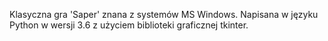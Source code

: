 Klasyczna gra 'Saper' znana z systemów MS Windows.
Napisana w języku Python w wersji 3.6 z użyciem
biblioteki graficznej tkinter.
